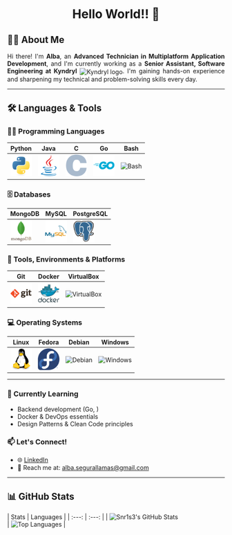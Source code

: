 <h1 align="center">Hello World!! 👋</h1>

<h2>👩‍💻 About Me</h2>

<p align="justify">
Hi there! I'm <strong>Alba</strong>, an <strong>Advanced Technician in Multiplatform Application Development</strong>, and I'm currently working as a <strong>Senior Assistant, Software Engineering at Kyndryl</strong> 
<img src="https://companieslogo.com/img/orig/KD-f1c759cb.png?t=1720244492" alt="Kyndryl logo" width="20" style="vertical-align: middle;"/>.  
I'm gaining hands-on experience and sharpening my technical and problem-solving skills every day.
</p>



---

<h2>🛠 Languages & Tools</h2>

### 👩‍💻 Programming Languages

| Python | Java | C | Go | Bash |
|--------|------|---|----|------|
| <img src="https://github.com/devicons/devicon/blob/master/icons/python/python-original.svg" width="50" alt="Python"/> | <img src="https://raw.githubusercontent.com/devicons/devicon/master/icons/java/java-original.svg" width="50" alt="Java"/> | <img src="https://raw.githubusercontent.com/devicons/devicon/master/icons/c/c-original.svg" width="50" alt="C"/> | <img src="https://raw.githubusercontent.com/devicons/devicon/master/icons/go/go-original-wordmark.svg" width="50" alt="Go"/> | <img src="https://upload.vectorlogo.zone/logos/gnu_bash/images/66582b8e-a291-4a1b-b89c-76628277a33b.svg" width="50" alt="Bash"/> |

### 🗄️ Databases

| MongoDB | MySQL | PostgreSQL |
|---------|-------|------------|
| <img src="https://raw.githubusercontent.com/devicons/devicon/master/icons/mongodb/mongodb-original-wordmark.svg" width="50" alt="MongoDB"/> | <img src="https://github.com/devicons/devicon/blob/master/icons/mysql/mysql-original-wordmark.svg" width="50" alt="MySQL"/> | <img src="https://github.com/devicons/devicon/blob/master/icons/postgresql/postgresql-original.svg" width="50" alt="PostgreSQL"/> |

### 🧪 Tools, Environments & Platforms

| Git | Docker |  VirtualBox |
|-----|--------|-------------|
| <img src="https://github.com/devicons/devicon/blob/master/icons/git/git-original-wordmark.svg" width="50" alt="Git"/> | <img src="https://github.com/devicons/devicon/blob/master/icons/docker/docker-original-wordmark.svg" width="50" alt="Docker"/> |<img src="https://www.vectorlogo.zone/logos/virtualbox/virtualbox-icon.svg" width="50" alt="VirtualBox"/> |

### 💻 Operating Systems

| Linux | Fedora | Debian | Windows |
|-------|--------|--------|---------|
| <img src="https://github.com/devicons/devicon/blob/master/icons/linux/linux-original.svg" width="50" alt="Linux"/> | <img src="https://github.com/devicons/devicon/blob/master/icons/fedora/fedora-original.svg" width="50" alt="Fedora"/> | <img src="https://github.com/canaleal/devicon/blob/new-icon-kali-linux/icons/debian/debian-original.svg" width="50" alt="Debian"/> | <img src="https://www.svgrepo.com/show/303223/microsoft-windows-22-logo.svg" width="50" alt="Windows"/> |
---
### 🌱 Currently Learning
- Backend development (Go, )
- Docker & DevOps essentials
- Design Patterns & Clean Code principles

### 📫 Let's Connect!
- 🌐 [LinkedIn](https://www.linkedin.com/in/alba-segura-llamas-b91491299/)
- 💌 Reach me at: alba.segurallamas@gmail.com


---

<h2>📊 GitHub Stats</h2>
| Stats | Languages |
| :---: | :---: |
| <img src="https://github-readme-stats.vercel.app/api?username=Snr1s3&theme=radical&show_icons=true&hide_border=false&count_private=true" alt="Snr1s3's GitHub Stats"><br> | <img src="https://github-readme-stats.vercel.app/api/top-langs?username=Snr1s3&theme=radical&show_icons=true&hide_border=false&langs_count=5&layout=compact" alt="Top Languages"> |


